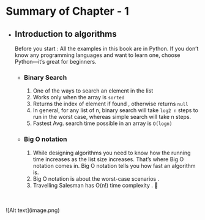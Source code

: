# Summary of Chapter - 1  

- ## Introduction to algorithms

     Before you start :  All the examples in this book are in Python. If you don’t know any programming languages and want to learn one, choose Python—it’s great for beginners.

    - ### Binary Search 
        1. One of the ways to search an element in the list 
        2. Works only when the array is `sorted`
        3. Returns the index of element if found , otherwise returns `null`
        4. In general, for any list of n, binary search will take `log2 n` steps to run in the worst case, whereas simple search will take n steps.
        5. Fastest Avg. search time  possible in an array is `O(logn)`

    - ### Big O notation 
        1. While designing algorithms you need to know how the running time increases as the list size increases. That’s where Big O notation comes in. Big O notation tells you how fast an algorithm is.
        2. Big O notation is about the worst-case scenarios . 
        3. Travelling Salesman has O(n!) time complexity . 🤮 
<br>
<br>        
![Alt text](image.png)
